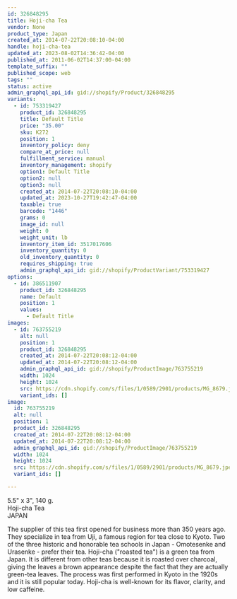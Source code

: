 ```yaml
---
id: 326848295
title: Hoji-cha Tea
vendor: None
product_type: Japan
created_at: 2014-07-22T20:08:10-04:00
handle: hoji-cha-tea
updated_at: 2023-08-02T14:36:42-04:00
published_at: 2011-06-02T14:37:00-04:00
template_suffix: ""
published_scope: web
tags: ""
status: active
admin_graphql_api_id: gid://shopify/Product/326848295
variants:
  - id: 753319427
    product_id: 326848295
    title: Default Title
    price: "35.00"
    sku: K272
    position: 1
    inventory_policy: deny
    compare_at_price: null
    fulfillment_service: manual
    inventory_management: shopify
    option1: Default Title
    option2: null
    option3: null
    created_at: 2014-07-22T20:08:10-04:00
    updated_at: 2023-10-27T19:42:47-04:00
    taxable: true
    barcode: "1446"
    grams: 0
    image_id: null
    weight: 0
    weight_unit: lb
    inventory_item_id: 3517017606
    inventory_quantity: 0
    old_inventory_quantity: 0
    requires_shipping: true
    admin_graphql_api_id: gid://shopify/ProductVariant/753319427
options:
  - id: 386511907
    product_id: 326848295
    name: Default
    position: 1
    values:
      - Default Title
images:
  - id: 763755219
    alt: null
    position: 1
    product_id: 326848295
    created_at: 2014-07-22T20:08:12-04:00
    updated_at: 2014-07-22T20:08:12-04:00
    admin_graphql_api_id: gid://shopify/ProductImage/763755219
    width: 1024
    height: 1024
    src: https://cdn.shopify.com/s/files/1/0589/2901/products/MG_8679.jpeg?v=1406074092
    variant_ids: []
image:
  id: 763755219
  alt: null
  position: 1
  product_id: 326848295
  created_at: 2014-07-22T20:08:12-04:00
  updated_at: 2014-07-22T20:08:12-04:00
  admin_graphql_api_id: gid://shopify/ProductImage/763755219
  width: 1024
  height: 1024
  src: https://cdn.shopify.com/s/files/1/0589/2901/products/MG_8679.jpeg?v=1406074092
  variant_ids: []

---
```


5.5" x 3", 140 g.  
Hoji-cha Tea  
JAPAN

The supplier of this tea first opened for business more than 350 years ago. They specialize in tea from Uji, a famous region for tea close to Kyoto. Two of the three historic and honorable tea schools in Japan - Omotesenke and Urasenke - prefer their tea. Hoji-cha ("roasted tea") is a green tea from Japan. It is different from other teas because it is roasted over charcoal, giving the leaves a brown appearance despite the fact that they are actually green-tea leaves. The process was first performed in Kyoto in the 1920s and it is still popular today. Hoji-cha is well-known for its flavor, clarity, and low caffeine.